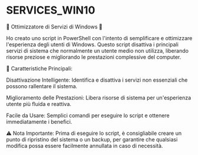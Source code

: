 # SERVICES_WIN10
🌟 Ottimizzatore di Servizi di Windows 🌟


Ho creato uno script in PowerShell con l'intento di semplificare e ottimizzare l'esperienza degli utenti di Windows. Questo script disattiva i principali servizi di sistema che normalmente un utente medio non utilizza, liberando risorse preziose e migliorando le prestazioni complessive del computer.

🔧 Caratteristiche Principali:

Disattivazione Intelligente: Identifica e disattiva i servizi non essenziali che possono rallentare il sistema.

Miglioramento delle Prestazioni: Libera risorse di sistema per un'esperienza utente più fluida e reattiva.

Facile da Usare: Semplici comandi per eseguire lo script e ottenere immediatamente i benefici.

⚠️ Nota Importante: Prima di eseguire lo script, è consigliabile creare un punto di ripristino del sistema o un backup, per garantire che qualsiasi modifica possa essere facilmente annullata in caso di necessità.
